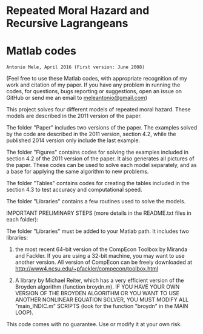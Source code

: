 # Repeated Moral Hazard and Recursive Lagrangeans

# Matlab codes

 	Antonio Mele, April 2016 (First version: June 2008)



(Feel free to use these Matlab codes, with appropriate recognition of my work and citation of my paper. If you have any problem in running the codes, for questions, bugs reporting or suggestions, open an issue on GitHub or send me an email to meleantonio@gmail.com)

This project solves four different models of repeated moral hazard. These models are described in the 2011 version of the paper. 

The folder "Paper" includes two versions of the paper. The examples solved by the code are described in the 2011 version, section 4.2, while the published 2014 version only include the last example. 

The folder "Figures" contains codes for solving the examples included in section 4.2 of the 2011 version of the paper. It also generates all pictures of the paper. These codes can be used to solve each model separately, and as a base for applying the same algorithm to new problems.

The folder "Tables" contains codes for creating the tables included in the section 4.3 to test accuracy and computational speed.

The folder "Libraries" contains a few routines used to solve the models.




IMPORTANT PRELIMINARY STEPS (more details in the README.txt files in each folder):


The folder "Libraries" must be added to your Matlab path. It includes two libraries:

1) the most recent 64-bit version of the CompEcon Toolbox by Miranda and Fackler. If you are using a 32-bit machine, you may want to use another version. All version of CompEcon can be freely downloaded at http://www4.ncsu.edu/~pfackler/compecon/toolbox.html

2) A library by Michael Reiter, which has a very efficient version of the Broyden algorithm (function broydn.m). IF YOU HAVE YOUR OWN VERSION OF THE BROYDEN ALGORITHM OR YOU WANT TO USE ANOTHER NONLINEAR EQUATION SOLVER, YOU MUST MODIFY ALL "main_INDIC.m" SCRIPTS (look for the function "broydn" in the MAIN LOOP). 

This code comes with no guarantee. Use or modify it at your own risk. 
